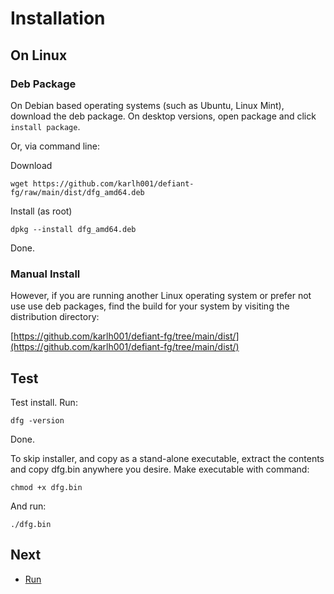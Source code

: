 # Installation

## On Linux 

### Deb Package

On Debian based operating systems (such as Ubuntu, Linux Mint), download the deb package. On desktop versions, open package and click `install package`. 

Or, via command line:

Download

	wget https://github.com/karlh001/defiant-fg/raw/main/dist/dfg_amd64.deb

Install (as root)

	dpkg --install dfg_amd64.deb

Done.

### Manual Install

However, if you are running another Linux operating system or prefer not use use deb packages, find the build for your system by visiting the distribution directory:

[https://github.com/karlh001/defiant-fg/tree/main/dist/](https://github.com/karlh001/defiant-fg/tree/main/dist/)


	

## Test

Test install. Run:

	dfg -version

Done.

To skip installer, and copy as a stand-alone executable, extract the contents and copy dfg.bin anywhere you desire. Make executable with command:  

	chmod +x dfg.bin 


And run: 
 

	./dfg.bin 


## Next

* [Run](run.md)


